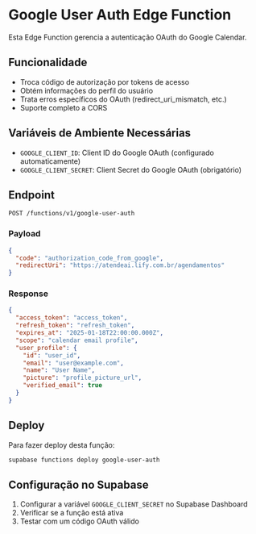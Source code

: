 # Google User Auth Edge Function

Esta Edge Function gerencia a autenticação OAuth do Google Calendar.

## Funcionalidade

- Troca código de autorização por tokens de acesso
- Obtém informações do perfil do usuário
- Trata erros específicos do OAuth (redirect_uri_mismatch, etc.)
- Suporte completo a CORS

## Variáveis de Ambiente Necessárias

- `GOOGLE_CLIENT_ID`: Client ID do Google OAuth (configurado automaticamente)
- `GOOGLE_CLIENT_SECRET`: Client Secret do Google OAuth (obrigatório)

## Endpoint

`POST /functions/v1/google-user-auth`

### Payload
```json
{
  "code": "authorization_code_from_google",
  "redirectUri": "https://atendeai.lify.com.br/agendamentos"
}
```

### Response
```json
{
  "access_token": "access_token",
  "refresh_token": "refresh_token",
  "expires_at": "2025-01-18T22:00:00.000Z",
  "scope": "calendar email profile",
  "user_profile": {
    "id": "user_id",
    "email": "user@example.com",
    "name": "User Name",
    "picture": "profile_picture_url",
    "verified_email": true
  }
}
```

## Deploy

Para fazer deploy desta função:

```bash
supabase functions deploy google-user-auth
```

## Configuração no Supabase

1. Configurar a variável `GOOGLE_CLIENT_SECRET` no Supabase Dashboard
2. Verificar se a função está ativa
3. Testar com um código OAuth válido
